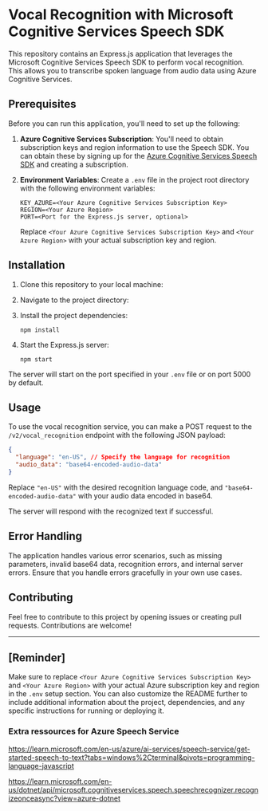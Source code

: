 
# Vocal Recognition with Microsoft Cognitive Services Speech SDK

This repository contains an Express.js application that leverages the Microsoft Cognitive Services Speech SDK to perform vocal recognition. This allows you to transcribe spoken language from audio data using Azure Cognitive Services.

## Prerequisites

Before you can run this application, you'll need to set up the following:

1. **Azure Cognitive Services Subscription**: You'll need to obtain subscription keys and region information to use the Speech SDK. You can obtain these by signing up for the [Azure Cognitive Services Speech SDK](https://azure.microsoft.com/en-us/products/ai-services/ai-speech) and creating a subscription.

2. **Environment Variables**: Create a `.env` file in the project root directory with the following environment variables:

   ```
   KEY_AZURE=<Your Azure Cognitive Services Subscription Key>
   REGION=<Your Azure Region>
   PORT=<Port for the Express.js server, optional>
   ```

   Replace `<Your Azure Cognitive Services Subscription Key>` and `<Your Azure Region>` with your actual subscription key and region.

## Installation

1. Clone this repository to your local machine:

2. Navigate to the project directory:

3. Install the project dependencies:

   ```
   npm install
   ```

4. Start the Express.js server:

   ```
   npm start
   ```

The server will start on the port specified in your `.env` file or on port 5000 by default.

## Usage

To use the vocal recognition service, you can make a POST request to the `/v2/vocal_recognition` endpoint with the following JSON payload:

```json
{
  "language": "en-US", // Specify the language for recognition
  "audio_data": "base64-encoded-audio-data"
}
```

Replace `"en-US"` with the desired recognition language code, and `"base64-encoded-audio-data"` with your audio data encoded in base64.

The server will respond with the recognized text if successful.

## Error Handling

The application handles various error scenarios, such as missing parameters, invalid base64 data, recognition errors, and internal server errors. Ensure that you handle errors gracefully in your own use cases.

## Contributing

Feel free to contribute to this project by opening issues or creating pull requests. Contributions are welcome!

---
## [Reminder]
Make sure to replace `<Your Azure Cognitive Services Subscription Key>` and `<Your Azure Region>` with your actual Azure subscription key and region in the `.env` setup section. You can also customize the README further to include additional information about the project, dependencies, and any specific instructions for running or deploying it.

### Extra ressources for Azure Speech Service
https://learn.microsoft.com/en-us/azure/ai-services/speech-service/get-started-speech-to-text?tabs=windows%2Cterminal&pivots=programming-language-javascript

 https://learn.microsoft.com/en-us/dotnet/api/microsoft.cognitiveservices.speech.speechrecognizer.recognizeonceasync?view=azure-dotnet